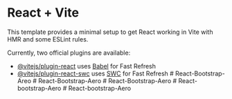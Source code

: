 # React + Vite

This template provides a minimal setup to get React working in Vite with HMR and some ESLint rules.

Currently, two official plugins are available:

- [@vitejs/plugin-react](https://github.com/vitejs/vite-plugin-react/blob/main/packages/plugin-react/README.md) uses [Babel](https://babeljs.io/) for Fast Refresh
- [@vitejs/plugin-react-swc](https://github.com/vitejs/vite-plugin-react-swc) uses [SWC](https://swc.rs/) for Fast Refresh
#   R e a c t - B o o t s t r a p - A r e o  
 #   R e a c t - B o o t s t r a p - A e r o  
 #   R e a c t - B o o t s t r a p - A e r o  
 #   R e a c t - b o o t s t r a p - A e r o  
 #   R e a c t - b o o t s t r a p - A e r o  
 